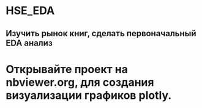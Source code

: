 # HSE_EDA
## Изучить рынок книг, сделать первоначальный EDA анализ


# Открывайте проект на nbviewer.org, для создания визуализации графиков plotly.
